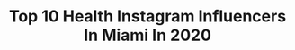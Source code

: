 ---
title: Top 10 Health Instagram Influencers In Miami In 2020
description: >-
  Find top health Instagram influencers in Miami in 2020. Most popular hashtags: #health #miami #fitness #staysafe.
platform: Instagram
profiles:
  - username: "themariavillalbas"
    fullname: >-
      MARIA VILLALBA
    location: "United States"
    followers: 107914
    engagement: 308
    commentsToLikes: 0.039116
    id: ck5hguknm4u6v0i11oxv5b5g2
    verified: false
    hashtags: "#lastnight, #winelover, #legday, #training"
  - username: "thenotoriousiz"
    fullname: >-
      
    location: "United States"
    followers: 13656
    engagement: 915
    commentsToLikes: 0.024568
    id: ck5q19lzn9xfs0i1193j3jpso
    verified: false
    hashtags: ""
  - username: "theisaacrosenberg"
    fullname: >-
      Isaac Rosenberg
    location: "United States"
    followers: 18405
    engagement: 305
    commentsToLikes: 0.052039
    id: ck8svv19mcstd0j78l4c7miof
    verified: false
    hashtags: "#beautifulhomes, #scenery, #motivational, #lake"
  - username: "fashiontravelrepeat"
    fullname: >-
      Vicki Rutwind 💖 Travel + Style
    location: "United States"
    followers: 98395
    engagement: 144
    commentsToLikes: 0.077002
    id: ck137pdm9cp860i19ym8xwhc2
    verified: false
    hashtags: "#corsicaisland, #darlingplaces, #houseofharlow, #tigerprint"
  - username: "artemusdolgin"
    fullname: >-
      Artemus Dolgin
    location: "United States"
    followers: 525745
    engagement: 191
    commentsToLikes: 0.025948
    id: ck14j1m6yi6c80i193zpc3f95
    verified: false
    hashtags: "#recovery, #dmt, #differentbreed, #patience"
  - username: "therebirthofparisc"
    fullname: >-
      Paris Chanel |📍Memphis Blogger
    location: "United States"
    followers: 76808
    engagement: 841
    commentsToLikes: 0.008640
    id: ck55juxv4xsrw0i117wfyo7on
    verified: false
    hashtags: "#rsnap, #prenatal, #tasty, #cover"
  - username: "caseyssimmons"
    fullname: >-
      Casey Simmons
    location: "United States"
    followers: 44354
    engagement: 170
    commentsToLikes: 0.031161
    id: ck9wdjty0fz1b0j78la88o28b
    verified: false
    hashtags: "#legitaf"
  - username: "michelle_vanessaa_"
    fullname: >-
      Michelle Vanessa
    location: "United States"
    followers: 24712
    engagement: 772
    commentsToLikes: 0.063881
    id: ck6tqe91vqy2q0j71tv5jm53n
    verified: false
    hashtags: "#godblesseveryone, #norona, #fitness, #miami"
  - username: "thatfitram"
    fullname: >-
      Physique Posts Of @RyanAMac
    location: "United States"
    followers: 19489
    engagement: 1404
    commentsToLikes: 0.013433
    id: ck6u5jbtc9yin0j7164x23kx4
    verified: false
    hashtags: "#romance, #fitstyles, #stimulatelives, #mycalvins"
  - username: "bonjourclem"
    fullname: >-
      Clémentine Desseaux
    location: "United States"
    followers: 85087
    engagement: 204
    commentsToLikes: 0.030568
    id: ck55kk4cyzhsg0i11feb9932p
    verified: true
    hashtags: "#supplements, #7forallmankind, #smsuperstar, #selfcare"
---